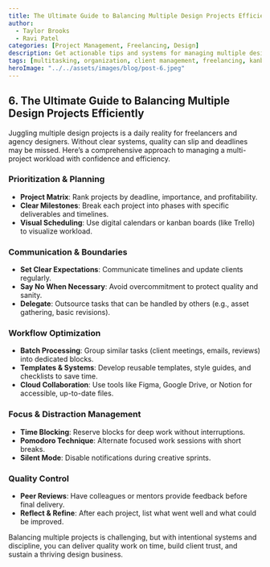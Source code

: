 ```yaml
---
title: The Ultimate Guide to Balancing Multiple Design Projects Efficiently
author:
  - Taylor Brooks
  - Ravi Patel
categories: [Project Management, Freelancing, Design]
description: Get actionable tips and systems for managing multiple design projects, staying organized, and meeting deadlines without burning out.
tags: [multitasking, organization, client management, freelancing, kanban]
heroImage: "../../assets/images/blog/post-6.jpeg"
---
```


## 6. The Ultimate Guide to Balancing Multiple Design Projects Efficiently

Juggling multiple design projects is a daily reality for freelancers and agency designers. Without clear systems, quality can slip and deadlines may be missed. Here’s a comprehensive approach to managing a multi-project workload with confidence and efficiency.

### Prioritization & Planning

- **Project Matrix**: Rank projects by deadline, importance, and profitability.
- **Clear Milestones**: Break each project into phases with specific deliverables and timelines.
- **Visual Scheduling**: Use digital calendars or kanban boards (like Trello) to visualize workload.

### Communication & Boundaries

- **Set Clear Expectations**: Communicate timelines and update clients regularly.
- **Say No When Necessary**: Avoid overcommitment to protect quality and sanity.
- **Delegate**: Outsource tasks that can be handled by others (e.g., asset gathering, basic revisions).

### Workflow Optimization

- **Batch Processing**: Group similar tasks (client meetings, emails, reviews) into dedicated blocks.
- **Templates & Systems**: Develop reusable templates, style guides, and checklists to save time.
- **Cloud Collaboration**: Use tools like Figma, Google Drive, or Notion for accessible, up-to-date files.

### Focus & Distraction Management

- **Time Blocking**: Reserve blocks for deep work without interruptions.
- **Pomodoro Technique**: Alternate focused work sessions with short breaks.
- **Silent Mode**: Disable notifications during creative sprints.

### Quality Control

- **Peer Reviews**: Have colleagues or mentors provide feedback before final delivery.
- **Reflect & Refine**: After each project, list what went well and what could be improved.

Balancing multiple projects is challenging, but with intentional systems and discipline, you can deliver quality work on time, build client trust, and sustain a thriving design business.
